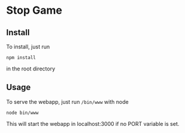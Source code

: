 Stop Game
=========


## Install 

To install, just run 

	npm install

in the root directory

## Usage 

To serve the webapp, just run `/bin/www` with node

	node bin/www 

This will start the webapp in localhost:3000 if no PORT variable is set. 
